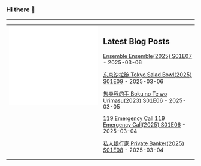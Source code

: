 ### Hi there 👋

<!--
**etng/etng** is a ✨ _special_ ✨ repository because its `README.md` (this file) appears on your GitHub profile.

Here are some ideas to get you started:

- 🔭 I’m currently working on ...
- 🌱 I’m currently learning ...
- 👯 I’m looking to collaborate on ...
- 🤔 I’m looking for help with ...
- 💬 Ask me about ...
- 📫 How to reach me: ...
- 😄 Pronouns: ...
- ⚡ Fun fact: ...
-->


---

<table>
<tr>
<td valign="top" width="50%">
<img src="metrics.svg" alt="Metric" />
</td>
<td valign="top" width="50%">

## Latest Blog Posts
<!-- blog start -->
[Ensemble Ensemble(2025) S01E07](http://www.fanxinzhui.com/rr/2609#S01E07) - 2025-03-06

[东京沙拉碗 Tokyo Salad Bowl(2025) S01E09](http://www.fanxinzhui.com/rr/2600#S01E09) - 2025-03-06

[售卖我的手 Boku no Te wo Urimasu(2023) S01E06](http://www.fanxinzhui.com/rr/2614#S01E06) - 2025-03-05

[119 Emergency Call 119 Emergency Call(2025) S01E06](http://www.fanxinzhui.com/rr/2603#S01E06) - 2025-03-04

[私人银行家 Private Banker(2025) S01E08](http://www.fanxinzhui.com/rr/2602#S01E08) - 2025-03-04
<!-- blog end -->

</td></tr></table>

